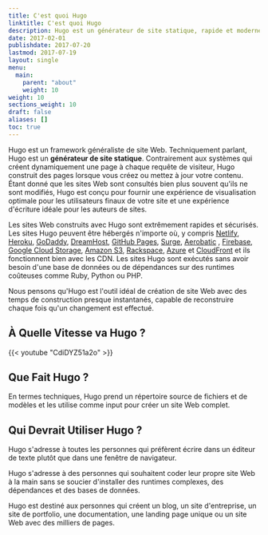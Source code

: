 ```yaml
---
title: C'est quoi Hugo
linktitle: C'est quoi Hugo
description: Hugo est un générateur de site statique, rapide et moderne écrit en Go, et conçu pour faire en sorte que la création de site web redevienne amusante.
date: 2017-02-01
publishdate: 2017-07-20
lastmod: 2017-07-19
layout: single
menu:
  main:
    parent: "about"
    weight: 10
weight: 10
sections_weight: 10
draft: false
aliases: []
toc: true
---
```


Hugo est un framework généraliste de site Web. Techniquement parlant, Hugo est un **générateur de site statique**. Contrairement aux systèmes qui créent dynamiquement une page à chaque requête de visiteur, Hugo construit des pages lorsque vous créez ou mettez à jour votre contenu. Étant donné que les sites Web sont consultés bien plus souvent qu'ils ne sont modifiés, Hugo est conçu pour fournir une expérience de visualisation optimale pour les utilisateurs finaux de votre site et une expérience d'écriture idéale pour les auteurs de sites.

Les sites Web construits avec Hugo sont extrêmement rapides et sécurisés. Les sites Hugo peuvent être hébergés n'importe où, y compris [Netlify][], [Heroku][], [GoDaddy][], [DreamHost][], [GitHub Pages][], [Surge][], [Aerobatic][] , [Firebase][], [Google Cloud Storage][], [Amazon S3][], [Rackspace][], [Azure][] et [CloudFront][] et ils fonctionnent bien avec les CDN. Les sites Hugo sont exécutés sans avoir besoin d'une base de données ou de dépendances sur des runtimes coûteuses comme Ruby, Python ou PHP.

Nous pensons qu'Hugo est l'outil idéal de création de site Web avec des temps de construction presque instantanés, capable de reconstruire chaque fois qu'un changement est effectué.

## À Quelle Vitesse va Hugo ?

{{< youtube "CdiDYZ51a2o" >}}

## Que Fait Hugo ?

En termes techniques, Hugo prend un répertoire source de fichiers et de modèles et les utilise comme input pour créer un site Web complet.

## Qui Devrait Utiliser Hugo ?

Hugo s'adresse à toutes les personnes qui préfèrent écrire dans un éditeur de texte plutôt que dans une fenêtre de navigateur.

Hugo s'adresse à des personnes qui souhaitent coder leur propre site Web à la main sans se soucier d'installer des runtimes complexes, des dépendances et des bases de données.

Hugo est destiné aux personnes qui créent un blog, un site d'entreprise, un site de portfolio, une documentation, une landing page unique ou un site Web avec des milliers de pages.


[@spf13]: https://twitter.com/@spf13
[Aerobatic]: https://www.aerobatic.com/
[Amazon S3]: http://aws.amazon.com/s3/
[Azure]: https://blogs.msdn.microsoft.com/acoat/2016/01/28/publish-a-static-web-site-using-azure-web-apps/
[CloudFront]: http://aws.amazon.com/cloudfront/ "Amazon CloudFront"
[DreamHost]: http://www.dreamhost.com/
[Firebase]: https://firebase.google.com/docs/hosting/ "hébergement statique Firebase"
[GitHub Pages]: https://pages.github.com/
[GitLab]: https://about.gitlab.com
[Go language]: https://golang.org/
[GoDaddy]: https://www.godaddy.com/ "Godaddy.com Hosting"
[Google Cloud Storage]: http://cloud.google.com/storage/
[Heroku]: https://www.heroku.com/
[Jekyll]: http://jekyllrb.com/
[Middleman]: https://middlemanapp.com/
[Nanoc]: https://nanoc.ws/
[Netlify]: https://netlify.com
[rackspace]: https://www.rackspace.com/cloud/files
[static site generator]: /a-propos/avantages/
[Rackspace]: https://www.rackspace.com/cloud/files
[Surge]: https://surge.sh
